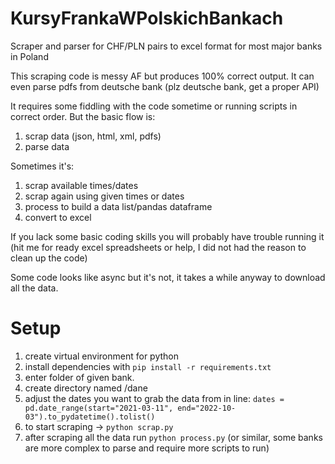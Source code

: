 # KursyFrankaWPolskichBankach
Scraper and parser for CHF/PLN pairs to excel format for most major banks in Poland

This scraping code is messy AF but produces 100% correct output.
It can even parse pdfs from deutsche bank (plz deutsche bank, get a proper API)



It requires some fiddling with the code sometime or running scripts in correct order.
But the basic flow is: 
1. scrap data (json, html, xml, pdfs)
2. parse data

Sometimes it's:
1. scrap available times/dates
2. scrap again using given times or dates
3. process to build a data list/pandas dataframe
4. convert to excel

If you lack some basic coding skills you will probably have trouble running it 
(hit me for ready excel spreadsheets or help, I did not had the reason to clean up the code) 

Some code looks like async but it's not, it takes a while anyway to download all the data. 

# Setup 

1. create virtual environment for python
2. install dependencies with ```pip install -r requirements.txt```
3. enter folder of given bank.
4. create directory named /dane 
5. adjust the dates you want to grab the data from in line: 
```dates = pd.date_range(start="2021-03-11", end="2022-10-03").to_pydatetime().tolist()```
6. to start scraping -> ```python scrap.py```
7. after scraping all the data run ```python process.py``` (or similar, some banks are more complex to parse and require more scripts to run)
